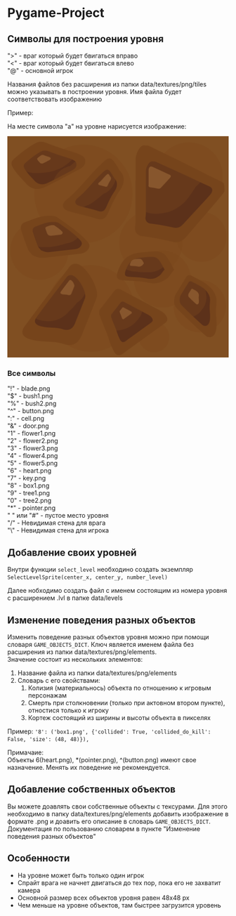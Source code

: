 # Pygame-Project

## Символы для построения уровня

">" - враг который будет бвигаться вправо  
"<" - враг который будет бвигаться влево  
"@" - основной игрок  

Названия файлов без расширения из папки data/textures/png/tiles можно указывать в построении уровня.
Имя файла будет соответствовать изображению

Пример:

На месте символа "a" на уровне нарисуется изображение:

![a.png](data/textures/png/tiles/a.png)

### Все символы

"!" - blade.png  
"$" - bush1.png  
"%" - bush2.png  
"^" - button.png  
":" - cell.png  
"&" - door.png  
"1" - flower1.png  
"2" - flower2.png  
"3" - flower3.png  
"4" - flower4.png  
"5" - flower5.png  
"6" - heart.png  
"7" - key.png  
"8" - box1.png  
"9" - tree1.png  
"0" - tree2.png  
"*" - pointer.png  
" " или "#" - пустое место уровня  
"/" - Невидимая стена для врага  
"\\" - Невидимая стена для игрока  

## Добавление своих уровней

Внутри функции `select_level` необходино создать экземпляр `SelectLevelSprite(center_x, center_y, number_level)`

Далее нобходимо создать файл с именем состоящим из номера уровня с расширением .lvl в папке data/levels

## Изменение поведения разных объектов

Изменить поведение разных объектов уровня можно при помощи словаря `GAME_OBJECTS_DICT`.
Ключ является именем файла без расширения из папки data/textures/png/elements.  
Значение состоит из нескольких элементов:
1. Название файла из папки data/textures/png/elements
2. Словарь с его свойствами:
    1. Колизия (материальнось) объекта по отношению к игровым персонажам
    2. Смерть при столкновении (только при актовном втором пункте), отностися только к игроку
    3. Кортеж состоящий из ширины и высоты объекта в пикселях

Пример: `'8': ('box1.png', {'collided': True, 'collided_do_kill': False, 'size': (48, 48)}),`

Примачаие:  
Объекты 6(heart.png), *(pointer.png), ^(button.png) имеют свое назначение. Менять их поведение не рекомендуется.


## Добавление собственных объектов

Вы можете доавлять свои собственные объекты с тексурами. Для этого необходимо в папку data/textures/png/elements
добавить изображение в формате .png и доавить его описание в словарь `GAME_OBJECTS_DICT`.
Документация по пользованию словарем в пункте "Изменение поведения разных объектов"


## Особенности

- На уровне может быть только один игрок
- Спрайт врага не начнет двигаться до тех пор, пока его не захватит камера
- Основной размер всех объектов уровня равен 48x48 px
- Чем меньше на уровне объектов, там быстрее загрузится уровень